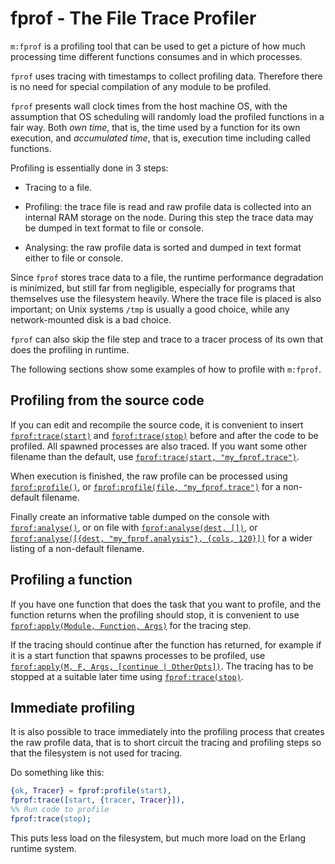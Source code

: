 <!--
%CopyrightBegin%

Copyright Ericsson AB 2023-2024. All Rights Reserved.

Licensed under the Apache License, Version 2.0 (the "License");
you may not use this file except in compliance with the License.
You may obtain a copy of the License at

    http://www.apache.org/licenses/LICENSE-2.0

Unless required by applicable law or agreed to in writing, software
distributed under the License is distributed on an "AS IS" BASIS,
WITHOUT WARRANTIES OR CONDITIONS OF ANY KIND, either express or implied.
See the License for the specific language governing permissions and
limitations under the License.

%CopyrightEnd%
-->
# fprof - The File Trace Profiler

`m:fprof` is a profiling tool that can be used to get a picture of how much
processing time different functions consumes and in which processes.

`fprof` uses tracing with timestamps to collect profiling data. Therefore there
is no need for special compilation of any module to be profiled.

`fprof` presents wall clock times from the host machine OS, with the assumption
that OS scheduling will randomly load the profiled functions in a fair way. Both
_own time_, that is, the time used by a function for its own execution, and
_accumulated time_, that is, execution time including called functions.

Profiling is essentially done in 3 steps:

- Tracing to a file.

- Profiling: the trace file is read and raw profile data is collected
  into an internal RAM storage on the node. During this step the trace data may
  be dumped in text format to file or console.

- Analysing: the raw profile data is sorted and dumped in text format
  either to file or console.

Since `fprof` stores trace data to a file, the runtime performance degradation is
minimized, but still far from negligible, especially for programs that themselves
use the filesystem heavily. Where the trace file is placed is also important;
on Unix systems `/tmp` is usually a good choice, while any
network-mounted disk is a bad choice.

`fprof` can also skip the file step and trace to a tracer process of its own that
does the profiling in runtime.

The following sections show some examples of how to profile with `m:fprof`.

## Profiling from the source code

If you can edit and recompile the source code, it is convenient to
insert [`fprof:trace(start)`](`fprof:trace/1`) and
[`fprof:trace(stop)`](`fprof:trace/1`) before and after the code to be profiled.
All spawned processes are also traced. If you want some other filename than
the default, use [`fprof:trace(start, "my_fprof.trace")`](`fprof:trace/2`).

When execution is finished, the raw profile can be processed using
[`fprof:profile()`](`fprof:profile/0`),
or [`fprof:profile(file, "my_fprof.trace")`](`fprof:profile/2`)
for a non-default filename.

Finally create an informative table dumped on the console with
[`fprof:analyse()`](`fprof:analyse/0`), or on file with
[`fprof:analyse(dest, [])`](`fprof:analyse/2`), or
[`fprof:analyse([{dest, "my_fprof.analysis"}, {cols, 120}])`](`fprof:analyse/1`)
for a wider listing of a non-default filename.

## Profiling a function

If you have one function that does the task that you want to profile, and the
function returns when the profiling should stop, it is convenient to use
[`fprof:apply(Module, Function, Args)`](`fprof:apply/3`) for the tracing step.

If the tracing should continue after the function has returned, for
example if it is a start function that spawns processes to be
profiled, use
[`fprof:apply(M, F, Args, [continue | OtherOpts])`](`fprof:apply/4`).
The tracing has to be stopped at a suitable later time using
[`fprof:trace(stop)`](`fprof:trace/1`).

## Immediate profiling

It is also possible to trace immediately into the profiling process that creates
the raw profile data, that is to short circuit the tracing and profiling steps
so that the filesystem is not used for tracing.

Do something like this:

```erlang
{ok, Tracer} = fprof:profile(start),
fprof:trace([start, {tracer, Tracer}]),
%% Run code to profile
fprof:trace(stop);
```

This puts less load on the filesystem, but much more load on the Erlang runtime
system.
